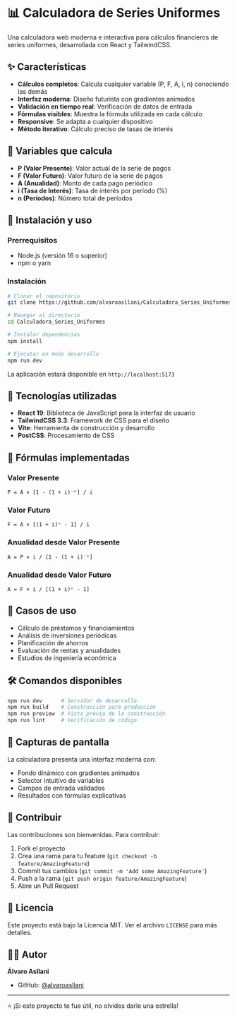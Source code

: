 # 📊 Calculadora de Series Uniformes

Una calculadora web moderna e interactiva para cálculos financieros de series uniformes, desarrollada con React y TailwindCSS.

## ✨ Características

- **Cálculos completos**: Calcula cualquier variable (P, F, A, i, n) conociendo las demás
- **Interfaz moderna**: Diseño futurista con gradientes animados
- **Validación en tiempo real**: Verificación de datos de entrada
- **Fórmulas visibles**: Muestra la fórmula utilizada en cada cálculo
- **Responsive**: Se adapta a cualquier dispositivo
- **Método iterativo**: Cálculo preciso de tasas de interés

## 🧮 Variables que calcula

- **P (Valor Presente)**: Valor actual de la serie de pagos
- **F (Valor Futuro)**: Valor futuro de la serie de pagos
- **A (Anualidad)**: Monto de cada pago periódico
- **i (Tasa de Interés)**: Tasa de interés por período (%)
- **n (Períodos)**: Número total de períodos

## 🚀 Instalación y uso

### Prerrequisitos

- Node.js (versión 16 o superior)
- npm o yarn

### Instalación

```bash
# Clonar el repositorio
git clone https://github.com/alvaroasllani/Calculadora_Series_Uniformes.git

# Navegar al directorio
cd Calculadora_Series_Uniformes

# Instalar dependencias
npm install

# Ejecutar en modo desarrollo
npm run dev
```

La aplicación estará disponible en `http://localhost:5173`

## 🔧 Tecnologías utilizadas

- **React 19**: Biblioteca de JavaScript para la interfaz de usuario
- **TailwindCSS 3.3**: Framework de CSS para el diseño
- **Vite**: Herramienta de construcción y desarrollo
- **PostCSS**: Procesamiento de CSS

## 📐 Fórmulas implementadas

### Valor Presente

```
P = A × [1 - (1 + i)⁻ⁿ] / i
```

### Valor Futuro

```
F = A × [(1 + i)ⁿ - 1] / i
```

### Anualidad desde Valor Presente

```
A = P × i / [1 - (1 + i)⁻ⁿ]
```

### Anualidad desde Valor Futuro

```
A = F × i / [(1 + i)ⁿ - 1]
```

## 🎯 Casos de uso

- Cálculo de préstamos y financiamientos
- Análisis de inversiones periódicas
- Planificación de ahorros
- Evaluación de rentas y anualidades
- Estudios de ingeniería económica

## 🛠️ Comandos disponibles

```bash
npm run dev      # Servidor de desarrollo
npm run build    # Construcción para producción
npm run preview  # Vista previa de la construcción
npm run lint     # Verificación de código
```

## 📱 Capturas de pantalla

La calculadora presenta una interfaz moderna con:

- Fondo dinámico con gradientes animados
- Selector intuitivo de variables
- Campos de entrada validados
- Resultados con fórmulas explicativas

## 🤝 Contribuir

Las contribuciones son bienvenidas. Para contribuir:

1. Fork el proyecto
2. Crea una rama para tu feature (`git checkout -b feature/AmazingFeature`)
3. Commit tus cambios (`git commit -m 'Add some AmazingFeature'`)
4. Push a la rama (`git push origin feature/AmazingFeature`)
5. Abre un Pull Request

## 📄 Licencia

Este proyecto está bajo la Licencia MIT. Ver el archivo `LICENSE` para más detalles.

## 👨‍💻 Autor

**Álvaro Asllani**

- GitHub: [@alvaroasllani](https://github.com/alvaroasllani)

---

⭐ ¡Si este proyecto te fue útil, no olvides darle una estrella!
